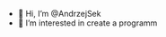 - 👋 Hi, I’m @AndrzejSek
- 👀 I’m interested in create a programm
<!---
AndrzejSek/AndrzejSek is a ✨ special ✨ repository because its `README.md` (this file) appears on your GitHub profile.
You can click the Preview link to take a look at your changes.
--->
